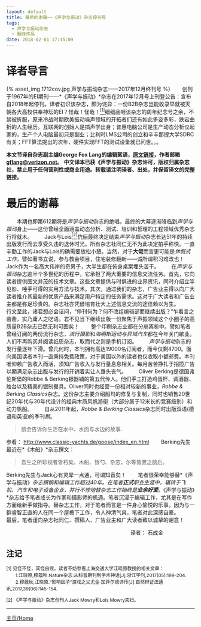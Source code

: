 ```yaml
---
layout: default
title: 最后的谢幕——《声学与振动》杂志停刊号
tags:
  - 声学与振动杂志
  - 翻译作品
date: 2018-02-01 17:45:09
---
```

# 译者导言

{% asset_img 1712cov.jpg 声学与振动杂志——2017年12月终刊号 %}
&emsp;&emsp;创刊于1967年的EI期刊——*《声学与振动》*杂志在2017年12月号上刊登公告：宣布自2018年起停刊。译者初识该杂志，颇为诧异：一份B2B杂志岂能收录早就被天朝各大高校供奉神坛的EI？怪哉！怪哉！<a href="#ei"><sup>[1]</sup></a>细细品咂该杂志的周年纪念号之余，不禁被折服，原来冷战时期欧美振动噪声领域的开拓者们还有如此多姿多彩，跌宕曲折的人生经历。互联网的创始人是搞声学出身；普惠电脑公司是生产动态分析仪起家的，生产个人电脑最初只是副业；比利时LMS公司的创立和辛辛那提大学SDRC有关；FFT算法提出的次年，硬件实现FFT的测试设备就已问世。。。

**本文节译自杂志副主编George Fox Lang的编辑絮语，[原文链接][final_curtain]，作者邮箱<a href="mail_to:gflang@verizon.net">gflang@verizon.net</a>。**
**中文译本已获《声学与振动》杂志许可，版权归属杂志社，禁止用于任何营利性或商业用途。转载请注明译者、出处，并保留译文的完整链接。**

# 最后的谢幕

&emsp;&emsp;本期也即第612期将是*声学与振动*杂志的绝唱。最终的大幕逐渐降临到*声学与振动*身上——这份曾经全面涵盖动态分析、测试、培训和哲理的工程领域优秀杂志行将就木。
&emsp;&emsp;Jack与Lois<a href="#footnote-1"><sup>[2]</sup></a>伉俪最终决定结束*声学与振动*杂志长达51年的持续出版发行而去享受久违的退休时光。所有杂志社同仁无不为此决定拍手称快。一直辛勤工作的Jack与Lois的确需要放松小憩。当然，对于**大佬**而言更可能是*休假式工作*，譬如著书立说，参与教会项目，住宅装修翻新——诚所谓积习难改也！Jack作为一名高大伟岸的奇男子，大半生都在俯身桌案埋头苦干。
&emsp;&emsp;在*声学与振动*杂志逾半个多世纪的历程中，它承担了两大重要的信息交流任务。首先，它向读者提供图文并茂的技术文章。这些文章提供与时俱进的业界资讯，同时介绍立竿见影、唾手可得的实用方法与技术。其次，通过我们的杂志，广告业主得以向广大读者推介其最新的优质产品来满足用户特定的任务需求。这对于广大读者和广告业主都是弥足珍贵的。杂志社亦凭借培育壮大上述信息交流的途径赖以为生。
&emsp;&emsp;行文至此，诸君想必会诘问，“停刊何为？何不改组编辑部而继续出版？”乍看言之凿凿，实乃庸人之呓语。君不见当下继续出版一份聚焦于声振领域这个小圈子的高质量B2B杂志已然无利可图矣！
&emsp;&emsp;整个印刷杂志业都在分崩离析中。譬如笔者曾经订阅的两份流行杂志，*流行摄影*和*海明斯运动与异域汽车*都在今年关门歇业。人们不再购买并阅读纸质杂志，取而代之则是手机订阅。
&emsp;&emsp;*声学与振动*杂志的发行量逐年下滑。曾几何时，本刊拥有高达19000名订阅者，而今仅剩4700。面向美国读者本刊一直秉持免费政策，对于美国以外的读者也仅收取小额邮费。本刊唯仰赖广告收入而活，须知广告收入与发行量息息相关。每月苦苦挣扎于招揽广告以期满足杂志出版与发行的开销着实让人垂头丧气。
&emsp;&emsp;Oliver Berking是德国弗伦斯堡的Robbe & Berking银器铺的第五代传人。他们手工打造鸡蛋杯、调酒器、烛台以及精美的银制餐具。Oliver同时也经营一份相对较新的事业，*Robbe & Berking Classics*杂志。这份杂志主要介绍船坞的修复与复制，同时也销售20世纪20年代与30年代设计的经典木质风帆游艇（大部分属于12米长的竞赛级别）和动力帆船。
&emsp;&emsp;自从2011年起，*Robbe & Berking Classics*杂志同时出版双语(德语和英语)的季刊*鹅*。
>鹅会告诉你生活在水中、水面与水边的故事.

参看： <http://www.classic-yachts.de/goose/index_en.html> 
&emsp;&emsp;Berking先生最近在*《木船》*杂志撰文：
>吾生之所珍视者皆朽矣。木船、银勺、杂志，尔等皆置之脑后。

Berking先生与Jack心有灵犀一点通，可谓知音矣！
&emsp;&emsp;笔者很荣幸能够替*《声学与振动》*杂志撰稿和编辑工作超过40年。在笔者**正式**职业生涯中，辗转于飞机、汽车和电子设备企业，并行不悖地替杂志工作始终是**业余好爱**。*《声学与振动》*杂志给予笔者成长为作家和摄影师的机遇。笔者沉浸于编辑工作，尤其是在写作方面给新手做指导。替杂志工作，对于笔者而言是一件身心愉悦的乐事。因为与一群睿智正直的人在同一个屋檐下工作，令人神清气爽，笔者对此深感自豪。
&emsp;&emsp;最后，笔者谨向杂志社同仁、撰稿人、广告业主和广大读者致以诚挚的谢意！
<div style="text-align:right">译者： 石成金&emsp;&emsp;&emsp;&emsp;&emsp;&emsp;</div>

## 注记

<p id="ei" style="font-size:0.875em">[1] 见怪不怪，其怪自败。读者不妨参看上海交通大学江晓原教授的相关文章：<br />
&emsp;&emsp;1.江晓原,穆蕴秋.Nature杂志:从科普期刊到学术神话[J].浙江学刊,2017(05):199-204.<br />
&emsp;&emsp;2.穆蕴秋,江晓原.“影响因子”游戏之父尤金·加菲尔德评传[J].自然辩证法通讯,2017,39(06):145-154.</p>
<p id="footnote-1" style="font-size:0.875em">[2] 《声学与振动》杂志创刊人Jack Mowry和Lois Mowry夫妇。</p>

---
[主页/Home](/)

[final_curtain]: http://www.sandv.com/downloads/1712lang.pdf